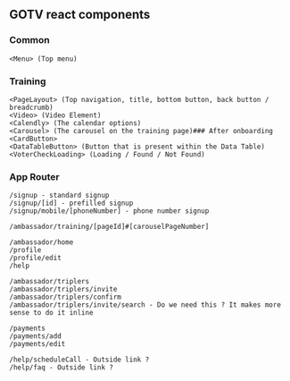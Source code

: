 ## GOTV react components

### Common
    <Menu> (Top menu)
    
### Training

    <PageLayout> (Top navigation, title, bottom button, back button / breadcrumb)
    <Video> (Video Element)
    <Calendly> (The calendar options)
    <Carousel> (The carousel on the training page)### After onboarding
    <CardButton>
    <DataTableButton> (Button that is present within the Data Table)
    <VoterCheckLoading> (Loading / Found / Not Found)
    
### App Router

    /signup - standard signup
    /signup/[id] - prefilled signup
    /signup/mobile/[phoneNumber] - phone number signup    
    
    /ambassador/training/[pageId]#[carouselPageNumber]

    /ambassador/home
    /profile
    /profile/edit    
    /help

    /ambassador/triplers
    /ambassador/triplers/invite
    /ambassador/triplers/confirm
    /ambassador/triplers/invite/search - Do we need this ? It makes more sense to do it inline    
    
    /payments
    /payments/add
    /payments/edit    
    
    /help/scheduleCall - Outside link ?
    /help/faq - Outside link ?
